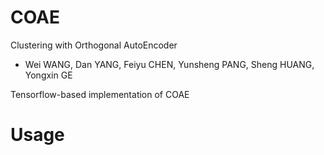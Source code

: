 # COAE
Clustering with Orthogonal AutoEncoder
  * Wei WANG, Dan YANG, Feiyu CHEN, Yunsheng PANG, Sheng HUANG, Yongxin GE

Tensorflow-based implementation of COAE
# Usage
